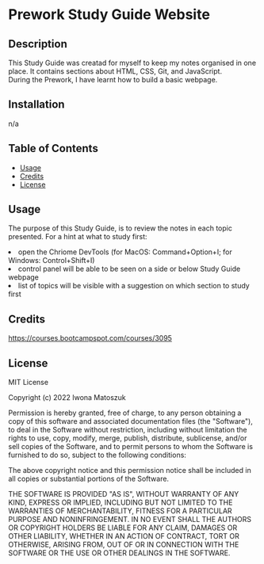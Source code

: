 # Prework Study Guide Website

## Description

This Study Guide was creatad for myself to keep my notes organised in one place. It contains sections about HTML, CSS, Git, and JavaScript.  
During the Prework, I have learnt how to build a basic webpage.



## Installation

n/a

## Table of Contents 


- [Usage](#usage)
- [Credits](#credits)
- [License](#license)


## Usage

The purpose of this Study Guide, is to review the notes in each topic presented. 
For a hint at what to study first:
<li>open the Chriome DevTools (for MacOS: Command+Option+I; for Windows: Control+Shift+I)</li>
<li>control panel will be able to be seen on a side or below Study Guide webpage</li>
<li>list of topics will be visible with a suggestion on which section to study first</li> 


## Credits

https://courses.bootcampspot.com/courses/3095



## License

MIT License

Copyright (c) 2022 Iwona Matoszuk

Permission is hereby granted, free of charge, to any person obtaining a copy
of this software and associated documentation files (the "Software"), to deal
in the Software without restriction, including without limitation the rights
to use, copy, modify, merge, publish, distribute, sublicense, and/or sell
copies of the Software, and to permit persons to whom the Software is
furnished to do so, subject to the following conditions:

The above copyright notice and this permission notice shall be included in all
copies or substantial portions of the Software.

THE SOFTWARE IS PROVIDED "AS IS", WITHOUT WARRANTY OF ANY KIND, EXPRESS OR
IMPLIED, INCLUDING BUT NOT LIMITED TO THE WARRANTIES OF MERCHANTABILITY,
FITNESS FOR A PARTICULAR PURPOSE AND NONINFRINGEMENT. IN NO EVENT SHALL THE
AUTHORS OR COPYRIGHT HOLDERS BE LIABLE FOR ANY CLAIM, DAMAGES OR OTHER
LIABILITY, WHETHER IN AN ACTION OF CONTRACT, TORT OR OTHERWISE, ARISING FROM,
OUT OF OR IN CONNECTION WITH THE SOFTWARE OR THE USE OR OTHER DEALINGS IN THE
SOFTWARE.

